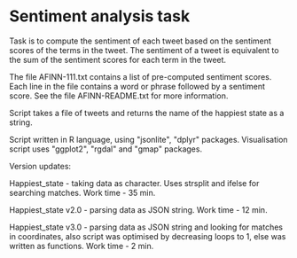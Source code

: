 # Sentiment analysis task
Task is to compute the sentiment of each tweet based on the sentiment scores of the terms in the tweet. The sentiment of a tweet is equivalent to the sum of the sentiment scores for each term in the tweet.

The file AFINN-111.txt contains a list of pre-computed sentiment scores. Each line in the file contains a word or phrase followed by a sentiment score. See the file AFINN-README.txt for more information. 

Script  takes a file of tweets and returns the name of the happiest state as a string.

Script written in R language, using "jsonlite", "dplyr" packages.
Visualisation script uses "ggplot2", "rgdal" and "gmap" packages.

Version updates:

Happiest_state - taking data as character. Uses strsplit and ifelse for searching matches. Work time - 35 min.

Happiest_state v2.0 - parsing data as JSON string. Work time - 12 min.

Happiest_state v3.0 - parsing data as JSON string and looking for matches in coordinates, also script was optimised by decreasing loops to 1, else was written as functions. Work time - 2 min.
